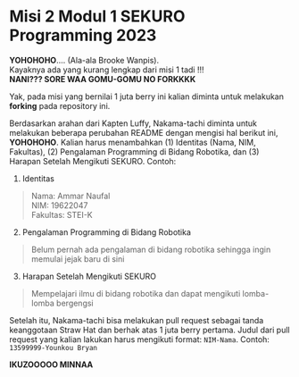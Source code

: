 # Misi 2 Modul 1 SEKURO Programming 2023
**YOHOHOHO**.... (Ala-ala Brooke Wanpis). <br>
Kayaknya ada yang kurang lengkap dari misi 1 tadi !!! <br>
**NANI??? SORE WAA GOMU-GOMU NO FORKKKK** <br>

Yak, pada misi yang bernilai 1 juta berry ini kalian diminta untuk melakukan **forking** pada repository ini.

Berdasarkan arahan dari Kapten Luffy, Nakama-tachi diminta untuk melakukan beberapa perubahan README dengan mengisi hal berikut ini, **YOHOHOHO**. Kalian harus menambahkan (1) Identitas (Nama, NIM, Fakultas), (2) Pengalaman Programming di Bidang Robotika, dan (3) Harapan Setelah Mengikuti SEKURO. Contoh:
1. Identitas
  > Nama: Ammar Naufal <br>
   NIM: 19622047 <br>
  Fakultas: STEI-K
  
2. Pengalaman Programming di Bidang Robotika<br>
  > Belum pernah ada pengalaman di bidang robotika sehingga ingin memulai jejak baru di sini
 
3. Harapan Setelah Mengikuti SEKURO<br>
  > Mempelajari ilmu di bidang robotika dan dapat mengikuti lomba-lomba bergengsi
  
Setelah itu, Nakama-tachi bisa melakukan pull request sebagai tanda keanggotaan Straw Hat dan berhak atas 1 juta berry pertama. Judul dari pull request yang kalian lakukan harus mengikuti format: `NIM-Nama`. Contoh: `13599999-Younkou Bryan`

**IKUZOOOOO MINNAA**
